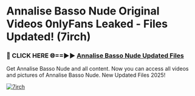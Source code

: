 # Annalise Basso Nude Original Videos 0nlyFans Leaked - Files Updated! (7irch)

<h3>🔴 CLICK HERE 🌐==►► <a href="https://tinyurl.com/5h6xmrr3" rel="nofollow">Annalise Basso Nude Updated Files</a></h3>

Get Annalise Basso Nude and all content. Now you can access all videos and pictures of Annalise Basso Nude. New Updated Files 2025!

[![7irch](https://i.imgur.com/KVD873Z.gif)](https://tinyurl.com/5h6xmrr3)
